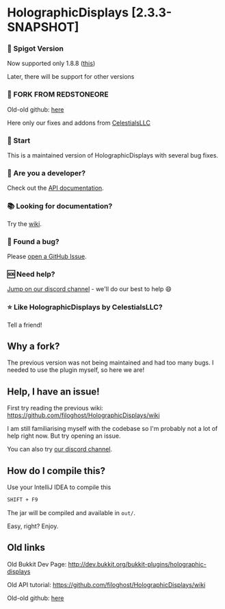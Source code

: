 # HolographicDisplays [2.3.3-SNAPSHOT]

### 🔧 Spigot Version
Now supported only 1.8.8 (<a href="https://getbukkit.org/get/hNiHm0tuqAg1Xg7w7zudk63uHr0xo48D">this</a>)

Later, there will be support for other versions

### 🔧 FORK FROM REDSTONEORE
Old-old github: <a href="https://github.com/redstone/HolographicDisplays">here</a>

Here only our fixes and addons from <a href="https://github.com/CelestialsLLC/">CelestialsLLC</a>

### 🔧 Start
This is a maintained version of HolographicDisplays with several bug fixes. 

### 🔧 Are you a developer?
<p> Check out the <a href="https://github.com/filoghost/HolographicDisplays/wiki">API documentation</a>.

### 📚 Looking for documentation?
<p> Try the <a href="https://github.com/redstone/HolographicDisplays/wiki">wiki</a>.</p>

### 🐞 Found a bug? 
<p>Please <a href="https://github.com/CelestialsLLC/HolographicDisplays/issues/new">open a GitHub Issue</a>.</p>

### 🆘 Need help? 
<p><a target="_blank" href="https://discord.gg/p3VjnUd">Jump on our discord channel</a> - we'll do our best to help 😄 </p>

### ⭐️ Like HolographicDisplays by CelestialsLLC?
<p>Tell a friend!</p>

## Why a fork?

The previous version was not being maintained and had too many bugs. I needed to use the plugin myself, so here we are! 

## Help, I have an issue!

First try reading the previous wiki: https://github.com/filoghost/HolographicDisplays/wiki

I am still familiarising myself with the codebase so I'm probably not a lot of help right now. But try opening an issue. 

You can also try <a target="_blank" href="https://discord.gg/p3VjnUd">our discord channel</a>.

## How do I compile this?

Use your IntelliJ IDEA to compile this

```bash
SHIFT + F9
```

The jar will be compiled and available in `out/`. 

Easy, right? Enjoy.

## Old links

Old Bukkit Dev Page: http://dev.bukkit.org/bukkit-plugins/holographic-displays

Old API tutorial: https://github.com/filoghost/HolographicDisplays/wiki

Old-old github: <a href="https://github.com/redstone/HolographicDisplays">here</a>
